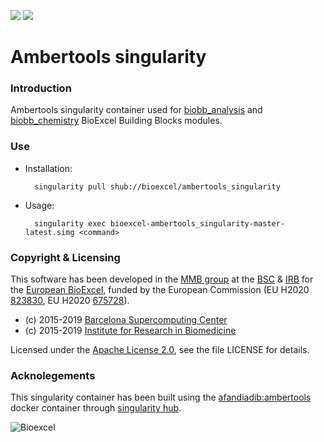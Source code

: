 [![](https://quay.io/repository/biocontainers/biobb_io/status)](https://hub.docker.com/r/afandiadib/ambertools)
[![](https://www.singularity-hub.org/static/img/hosted-singularity--hub-%23e32929.svg)](https://singularity-hub.org/collections/3783)

# Ambertools singularity

### Introduction
Ambertools singularity container used for [biobb_analysis](https://github.com/bioexcel/biobb_analysis) and [biobb_chemistry](https://github.com/bioexcel/biobb_chemistry) BioExcel Building Blocks modules.

### Use

* Installation:


        singularity pull shub://bioexcel/ambertools_singularity


* Usage:


        singularity exec bioexcel-ambertools_singularity-master-latest.simg <command>


### Copyright & Licensing
This software has been developed in the [MMB group](http://mmb.irbbarcelona.org) at the [BSC](http://www.bsc.es/) & [IRB](https://www.irbbarcelona.org/) for the [European BioExcel](http://bioexcel.eu/), funded by the European Commission (EU H2020 [823830](http://cordis.europa.eu/projects/823830), EU H2020 [675728](http://cordis.europa.eu/projects/675728)).

* (c) 2015-2019 [Barcelona Supercomputing Center](https://www.bsc.es/)
* (c) 2015-2019 [Institute for Research in Biomedicine](https://www.irbbarcelona.org/)

Licensed under the
[Apache License 2.0](https://www.apache.org/licenses/LICENSE-2.0), see the file LICENSE for details.

### Acknolegements
This singularity container has been built using the [afandiadib:ambertools](https://hub.docker.com/r/afandiadib/ambertools) docker container through [singularity hub](https://singularity-hub.org/).

![](https://bioexcel.eu/wp-content/uploads/2019/04/Bioexcell_logo_1080px_transp.png "Bioexcel")
